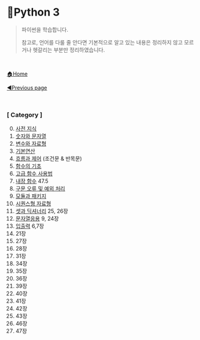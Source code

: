 # 🐍Python 3

> 파이썬을 학습합니다.
>
> 참고로, 언어를 다룰 줄 안다면 기본적으로 알고 있는 내용은 정리하지 않고 모르거나 헷갈리는 부분만 정리하였습니다.

<br>

[🏠Home](https://github.com/batboy118/Study_Note)

[◀Previous page ](../README.md)

<br>

### [ Category ]

0. [사전 지식](00.사전_지식.md)
1. [숫자와 문자열](01.숫자와_문자열.md)
2. [변수와 자료형](02.변수와_자료형.md)
3. [기본연산](03.기본연산.md)
4. [흐름과 제어](04.흐름과_제어.md)  (조건문 & 반목문)
5. [함수의 기초](05.함수의_기초.md)
6. [고급 함수 사용법](06.고급_함수_사용법.md)
7. [내장 함수](07.내장함수.md)  47.5
8. [구문 오류 및 예외 처리](08.구문오류및예외처리.md)
9. [모듈과 패키지](09.모듈과패키지.md)
10. [시퀀스형 자료형](10.시퀀스형_자료형.md)
11. [셋과 딕셔너리](11.셋과_딕셔너리.md)  25, 26장
12. [문자열응용](12.문자열응용.md)  9, 24장
13. [입출력](13.입출력.md)   6,7장
14. 21장
15. 27장
16. 28장
17. 31장
18. 34장
19. 35장
20. 36장
21. 39장
22. 40장
23. 41장
24. 42장
25. 43장
26. 46장
27. 47장



